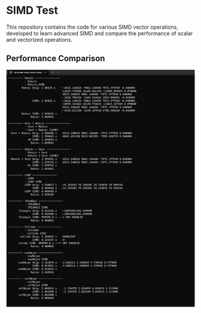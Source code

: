 # SIMD Test
 
This repository contains the code for various SIMD vector operations, developed to learn advanced SIMD and compare the performance of scalar and vectorized operations.

## Performance Comparison

![alt text](https://github.com/Diron-P/SIMDTest/blob/tags-source/benchmark_results.png?raw=true)
